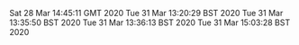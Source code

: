Sat 28 Mar 14:45:11 GMT 2020
Tue 31 Mar 13:20:29 BST 2020
Tue 31 Mar 13:35:50 BST 2020
Tue 31 Mar 13:36:13 BST 2020
Tue 31 Mar 15:03:28 BST 2020

